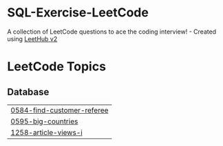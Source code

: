 # SQL-Exercise-LeetCode
A collection of LeetCode questions to ace the coding interview! - Created using [LeetHub v2](https://github.com/arunbhardwaj/LeetHub-2.0)

<!---LeetCode Topics Start-->
# LeetCode Topics
## Database
|  |
| ------- |
| [0584-find-customer-referee](https://github.com/ujwal-jibhkate/SQL-Exercise-LeetCode/tree/master/0584-find-customer-referee) |
| [0595-big-countries](https://github.com/ujwal-jibhkate/SQL-Exercise-LeetCode/tree/master/0595-big-countries) |
| [1258-article-views-i](https://github.com/ujwal-jibhkate/SQL-Exercise-LeetCode/tree/master/1258-article-views-i) |
<!---LeetCode Topics End-->